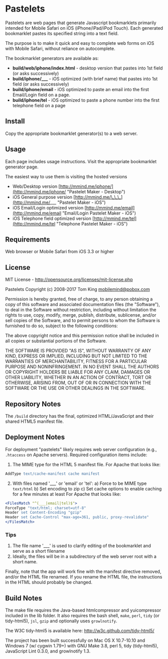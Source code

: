 # Pastelets
Pastelets are web pages that generate Javascript bookmarklets primarily intended for Mobile Safari on iOS (iPhone/iPad/iPod Touch).
Each generated bookmarklet pastes its specified string into a text field.

The purpose is to make it quick and easy to complete web forms on iOS with Mobile Safari, without reliance on autocomplete.

The bookmarklet generators are available as:

+ **build/web/iphone/index.html** - desktop version that pastes into 1st field (or asks successively)
+ <b>build/iphone/\_\_\_</b> - iOS optimized (with brief name) that pastes into 1st field (or asks successively)
+ **build/iphone/email** - iOS optimized to paste an email into the first Email/Login field on a page.
+ **build/iphone/tel** - iOS optimized to paste a phone number into the first telephone field on a page

## Install
Copy the appropriate bookmarklet generator(s) to a web server.

## Usage
Each page includes usage instructions. Visit the appropriate bookmarklet generator page.

The easiest way to use them is visiting the hosted versions

+ Web/Desktop version [http://mmind.me/iphone/](http://mmind.me/iphone/ "Pastelet Maker - Desktop")
+ iOS General purpose version [http://mmind.me/\_\_\_](http://mmind.me/___ "Pastelet Maker - iOS")
+ iOS Email\/Login optimized version [http://mmind.me/email](http://mmind.me/email "Email/Login Pastelet Maker - iOS")
+ iOS Telephone field optimized version [http://mmind.me/tel](http://mmind.me/tel "Telephone Pastelet Maker - iOS")

## Requirements
Web browser or Mobile Safari from iOS 3.3 or higher

## License
MIT License - <http://opensource.org/licenses/mit-license.php>

Pastelets
Copyright (c) 2008-2017 Tom King  <mobilemind@pobox.com>

Permission is hereby granted, free of charge, to any person obtaining
a copy of this software and associated documentation files (the
"Software"), to deal in the Software without restriction, including
without limitation the rights to use, copy, modify, merge, publish,
distribute, sublicense, and/or sell copies of the Software, and to
permit persons to whom the Software is furnished to do so, subject to
the following conditions:

The above copyright notice and this permission notice shall be
included in all copies or substantial portions of the Software.

THE SOFTWARE IS PROVIDED "AS IS", WITHOUT WARRANTY OF ANY KIND,
EXPRESS OR IMPLIED, INCLUDING BUT NOT LIMITED TO THE WARRANTIES OF
MERCHANTABILITY, FITNESS FOR A PARTICULAR PURPOSE AND
NONINFRINGEMENT. IN NO EVENT SHALL THE AUTHORS OR COPYRIGHT HOLDERS BE
LIABLE FOR ANY CLAIM, DAMAGES OR OTHER LIABILITY, WHETHER IN AN ACTION
OF CONTRACT, TORT OR OTHERWISE, ARISING FROM, OUT OF OR IN CONNECTION
WITH THE SOFTWARE OR THE USE OR OTHER DEALINGS IN THE SOFTWARE.

## Repository Notes
The `/build` directory has the final, optimized HTML/JavaScript and their shared HTML5 manifest file.

## Deployment Notes
For deployment "pastelets" likely requires web server configuration (e.g., `.htaccess` on Apache servers).
Required configuration items include:

1. The MIME type for the HTML 5 manifest file. For Apache that looks like:
````apache
AddType text/cache-manifest cache manifest
````

2. With files named '\_\_\_' or 'email' or 'tel':
    a) Force to be MIME type `text/html`
    b) Set encoding to zip
    c) Set cache options to enable caching for a few minutes at least
For Apache that looks like:
````apache
<FilesMatch "^(___|email|tel)$">
ForceType "text/html; charset=utf-8"
Header set Content-Encoding "gzip"
Header set Cache-Control "max-age=361, public, proxy-revalidate"
</FilesMatch>
````

### Tips
1. The file name '\_\_\_' is used to clarify editing of the bookmarklet and serve as a short filename
2. Ideally, the files will be in a subdirectory of the web server root with a short name.

Finally, note that the app will work fine with the manifest directive removed, and/or the HTML file renamed.
If you rename the HTML file, the instructions in the HTML should probably be changed.

## Build Notes
The make file requires the Java-based htmlcompressor and yuicompressor included in the lib
folder. It also requires the bash shell, `make`, `perl`, `tidy` (or tidy-html5), `jsl`,
`gzip` and optionally uses `growlnotify`.

The W3C tidy-html5 is available here: <http://w3c.github.com/tidy-html5/>

The project has been built successfully on Mac OS X 10.7-10.10 and Windows 7 (w/ cygwin 1.79+)
with GNU Make 3.8, perl 5, tidy (tidy-html5), JavaScript Lint 0.3.0, and growlnotify 1.3.
